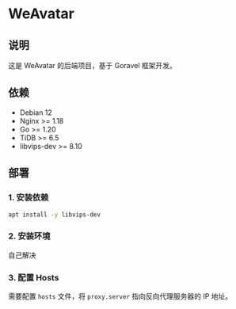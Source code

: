 # WeAvatar

## 说明

这是 WeAvatar 的后端项目，基于 Goravel 框架开发。

## 依赖

- Debian 12
- Nginx >= 1.18
- Go >= 1.20
- TiDB >= 6.5
- libvips-dev >= 8.10

## 部署

### 1. 安装依赖

```bash
apt install -y libvips-dev
```

### 2. 安装环境

自己解决

### 3. 配置 Hosts

需要配置 `hosts` 文件，将 `proxy.server` 指向反向代理服务器的 IP 地址。
